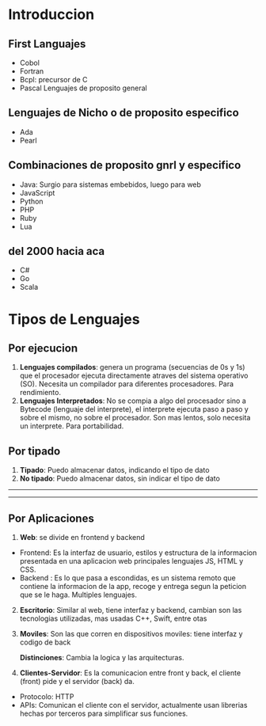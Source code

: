 # Introduccion

## First Languajes 
- Cobol
- Fortran
- Bcpl: precursor de C
- Pascal
Lenguajes de proposito general

## Lenguajes de Nicho o de proposito especifico
- Ada
- Pearl

## Combinaciones de proposito gnrl y especifico
- Java: Surgio para sistemas embebidos, luego para web
- JavaScript
- Python
- PHP
- Ruby
- Lua

## del 2000 hacia aca
- C#
- Go
- Scala

# Tipos de Lenguajes
## Por ejecucion
1. **Lenguajes compilados**: genera un programa (secuencias de 0s y 1s) que el procesador ejecuta directamente atraves del sistema operativo (SO). Necesita un compilador para diferentes procesadores. Para rendimiento.
2. **Lenguajes Interpretados**: No se compia a algo del procesador sino a Bytecode (lenguaje del interprete), el interprete ejecuta paso a paso y sobre el mismo, no sobre el procesador. Son mas lentos, solo necesita un interprete. Para portabilidad.

## Por tipado
1. **Tipado**: Puedo almacenar datos, indicando el tipo de dato
2. **No tipado**: Puedo almacenar datos, sin indicar el tipo de dato

---
---
## Por Aplicaciones

1. **Web**: se divide en frontend y backend
  - Frontend: Es la interfaz de usuario, estilos y estructura de la informacion presentada en una aplicacion web principales lenguajes JS, HTML y CSS.
  - Backend : Es lo que pasa a escondidas, es un sistema remoto que contiene la informacion de la app, recoge y entrega segun la peticion que se le haga. Multiples lenguajes.

2. **Escritorio**: Similar al web, tiene interfaz y backend, cambian son las tecnologias utilizadas, mas usadas C++, Swift, entre otas

3. **Moviles**: Son las que corren en dispositivos moviles: tiene interfaz y codigo de back

    **Distinciones**: Cambia la logica y las arquitecturas.

4. **Clientes-Servidor**: Es la comunicacion entre front y back, el cliente (front) pide y el servidor (back) da.
- Protocolo: HTTP
- APIs: Comunican el cliente con el servidor, actualmente usan librerias hechas por terceros para simplificar sus funciones.

